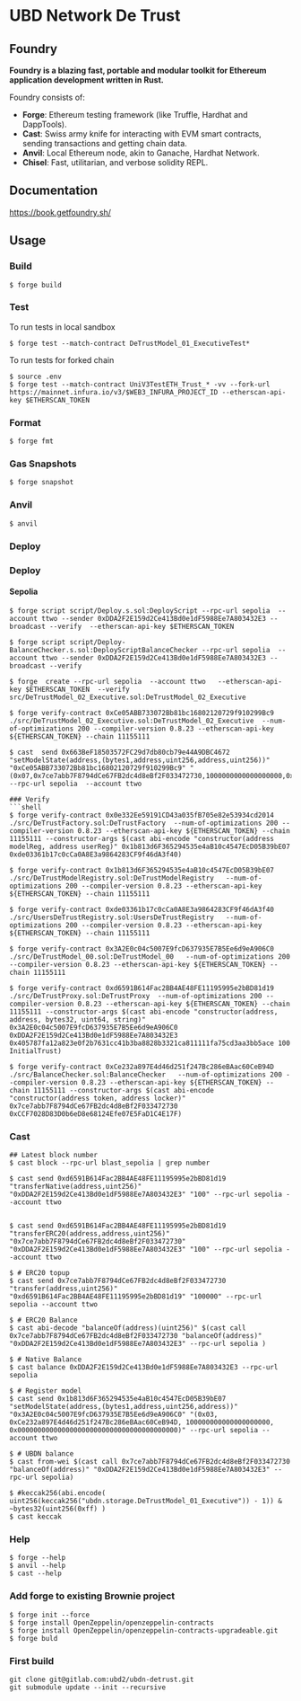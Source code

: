 # UBD Network De Trust
## Foundry

**Foundry is a blazing fast, portable and modular toolkit for Ethereum application development written in Rust.**

Foundry consists of:

-   **Forge**: Ethereum testing framework (like Truffle, Hardhat and DappTools).
-   **Cast**: Swiss army knife for interacting with EVM smart contracts, sending transactions and getting chain data.
-   **Anvil**: Local Ethereum node, akin to Ganache, Hardhat Network.
-   **Chisel**: Fast, utilitarian, and verbose solidity REPL.

## Documentation

https://book.getfoundry.sh/

## Usage

### Build

```shell
$ forge build
```

### Test

To run tests in local sandbox
```shell
$ forge test --match-contract DeTrustModel_01_ExecutiveTest*
```
To run tests for forked chain  
```shell
$ source .env
$ forge test --match-contract UniV3TestETH_Trust_* -vv --fork-url  https://mainnet.infura.io/v3/$WEB3_INFURA_PROJECT_ID --etherscan-api-key $ETHERSCAN_TOKEN
```

### Format

```shell
$ forge fmt
```

### Gas Snapshots

```shell
$ forge snapshot
```

### Anvil

```shell
$ anvil
```

### Deploy

### Deploy 
#### Sepolia
```shell
$ forge script script/Deploy.s.sol:DeployScript --rpc-url sepolia  --account ttwo --sender 0xDDA2F2E159d2Ce413Bd0e1dF5988Ee7A803432E3 --broadcast --verify  --etherscan-api-key $ETHERSCAN_TOKEN
```

```shell
$ forge script script/Deploy-BalanceChecker.s.sol:DeployScriptBalanceChecker --rpc-url sepolia  --account ttwo --sender 0xDDA2F2E159d2Ce413Bd0e1dF5988Ee7A803432E3 --broadcast --verify
```
```shell
$ forge  create --rpc-url sepolia  --account ttwo   --etherscan-api-key $ETHERSCAN_TOKEN  --verify  src/DeTrustModel_02_Executive.sol:DeTrustModel_02_Executive

$ forge verify-contract 0xCe05ABB733072Bb81bc16802120729f910299Bc9  ./src/DeTrustModel_02_Executive.sol:DeTrustModel_02_Executive  --num-of-optimizations 200 --compiler-version 0.8.23 --etherscan-api-key ${ETHERSCAN_TOKEN} --chain 11155111 

$ cast  send 0x663BeF18503572FC29d7db80cb79e44A9DBC4672  "setModelState(address,(bytes1,address,uint256,address,uint256))" "0xCe05ABB733072Bb81bc16802120729f910299Bc9" "(0x07,0x7ce7abb7F8794dCe67FB2dc4d8eBf2F033472730,1000000000000000000,0x7ce7abb7F8794dCe67FB2dc4d8eBf2F033472730,22000000000000000000)" --rpc-url sepolia  --account ttwo
```
```
### Verify
```shell
$ forge verify-contract 0x0e332Ee59191CD43a035fB705e82e53934cd2014  ./src/DeTrustFactory.sol:DeTrustFactory  --num-of-optimizations 200 --compiler-version 0.8.23 --etherscan-api-key ${ETHERSCAN_TOKEN} --chain 11155111 --constructor-args $(cast abi-encode "constructor(address modelReg, address userReg)" 0x1b813d6F365294535e4aB10c4547EcD05B39bE07 0xde03361b17c0cCa0A8E3a9864283CF9f46dA3f40)

$ forge verify-contract 0x1b813d6F365294535e4aB10c4547EcD05B39bE07  ./src/DeTrustModelRegistry.sol:DeTrustModelRegistry   --num-of-optimizations 200 --compiler-version 0.8.23 --etherscan-api-key ${ETHERSCAN_TOKEN} --chain 11155111

$ forge verify-contract 0xde03361b17c0cCa0A8E3a9864283CF9f46dA3f40  ./src/UsersDeTrustRegistry.sol:UsersDeTrustRegistry   --num-of-optimizations 200 --compiler-version 0.8.23 --etherscan-api-key ${ETHERSCAN_TOKEN} --chain 11155111

$ forge verify-contract 0x3A2E0c04c5007E9fcD637935E7B5Ee6d9eA906C0  ./src/DeTrustModel_00.sol:DeTrustModel_00   --num-of-optimizations 200 --compiler-version 0.8.23 --etherscan-api-key ${ETHERSCAN_TOKEN} --chain 11155111

$ forge verify-contract 0xd6591B614Fac2BB4AE48FE11195995e2bBD81d19  ./src/DeTrustProxy.sol:DeTrustProxy  --num-of-optimizations 200 --compiler-version 0.8.23 --etherscan-api-key ${ETHERSCAN_TOKEN} --chain 11155111 --constructor-args $(cast abi-encode "constructor(address, address, bytes32, uint64, string)" 	0x3A2E0c04c5007E9fcD637935E7B5Ee6d9eA906C0 0xDDA2F2E159d2Ce413Bd0e1dF5988Ee7A803432E3 0x405787fa12a823e0f2b7631cc41b3ba8828b3321ca811111fa75cd3aa3bb5ace 100 InitialTrust)

$ forge verify-contract 0xCe232a897E4d46d251f247Bc286eBAac60CeB94D  ./src/BalanceChecker.sol:BalanceChecker   --num-of-optimizations 200 --compiler-version 0.8.23 --etherscan-api-key ${ETHERSCAN_TOKEN} --chain 11155111 --constructor-args $(cast abi-encode "constructor(address token, address locker)" 0x7ce7abb7F8794dCe67FB2dc4d8eBf2F033472730 0xCCF7028D83D0b6eD8e68124Efe07E5FaD1C4E17F)
```
### Cast

```shell
## Latest block number
$ cast block --rpc-url blast_sepolia | grep number

$ cast send 0xd6591B614Fac2BB4AE48FE11195995e2bBD81d19 "transferNative(address,uint256)" "0xDDA2F2E159d2Ce413Bd0e1dF5988Ee7A803432E3" "100" --rpc-url sepolia --account ttwo 


$ cast send 0xd6591B614Fac2BB4AE48FE11195995e2bBD81d19 "transferERC20(address,address,uint256)" "0x7ce7abb7F8794dCe67FB2dc4d8eBf2F033472730" "0xDDA2F2E159d2Ce413Bd0e1dF5988Ee7A803432E3" "100" --rpc-url sepolia --account ttwo 

$ # ERC20 topup
$ cast send 0x7ce7abb7F8794dCe67FB2dc4d8eBf2F033472730 "transfer(address,uint256)" "0xd6591B614Fac2BB4AE48FE11195995e2bBD81d19" "100000" --rpc-url sepolia --account ttwo 

$ # ERC20 Balance
$ cast abi-decode "balanceOf(address)(uint256)" $(cast call 0x7ce7abb7F8794dCe67FB2dc4d8eBf2F033472730 "balanceOf(address)" "0xDDA2F2E159d2Ce413Bd0e1dF5988Ee7A803432E3" --rpc-url sepolia )

$ # Native Balance
$ cast balance 0xDDA2F2E159d2Ce413Bd0e1dF5988Ee7A803432E3 --rpc-url sepolia

$ # Register model
$ cast send 0x1b813d6F365294535e4aB10c4547EcD05B39bE07 "setModelState(address,(bytes1,address,uint256,address))" "0x3A2E0c04c5007E9fcD637935E7B5Ee6d9eA906C0" "(0x03, 0xCe232a897E4d46d251f247Bc286eBAac60CeB94D, 100000000000000000000, 0x0000000000000000000000000000000000000000)" --rpc-url sepolia --account ttwo 

$ # UBDN balance
$ cast from-wei $(cast call 0x7ce7abb7F8794dCe67FB2dc4d8eBf2F033472730 "balanceOf(address)" "0xDDA2F2E159d2Ce413Bd0e1dF5988Ee7A803432E3" --rpc-url sepolia)

$ #keccak256(abi.encode( uint256(keccak256("ubdn.storage.DeTrustModel_01_Executive")) - 1)) & ~bytes32(uint256(0xff) )
$ cast keccak 
```

### Help

```shell
$ forge --help
$ anvil --help
$ cast --help
```

### Add forge to existing Brownie project
```shell
$ forge init --force
$ forge install OpenZeppelin/openzeppelin-contracts
$ forge install OpenZeppelin/openzeppelin-contracts-upgradeable.git
$ forge buld
```
### First build
```shell
git clone git@gitlab.com:ubd2/ubdn-detrust.git
git submodule update --init --recursive
```